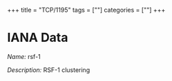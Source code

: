 +++
title = "TCP/1195"
tags = [""]
categories = [""]
+++

# IANA Data

_Name:_ rsf-1

_Description:_ RSF-1 clustering

